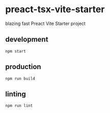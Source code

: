 # preact-tsx-vite-starter

blazing fast Preact Vite Starter project

## development

`npm start`

## production

`npm run build`

## linting

`npm run lint`
